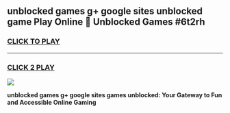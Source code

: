 
## unblocked games g+ google sites unblocked game Play Online 👋 Unblocked Games #6t2rh
<h3>
<a href="https://premium.freeplayer.one?title=unblocked_games_g+_google_sites&ref=21F">CLICK TO PLAY</a></h3>
<hr>

<h3>
<a href="https://premium.freeplayer.one?title=unblocked_games_g+_google_sites&ref=21F">CLICK 2 PLAY</a>
  
</h3>

<a href="https://premium.freeplayer.one?title=unblocked_games_g+_google_sites&ref=21F/"><img src="https://clearcache.store/games.png"></a>


**unblocked games g+ google sites games unblocked: Your Gateway to Fun and Accessible Online Gaming**
